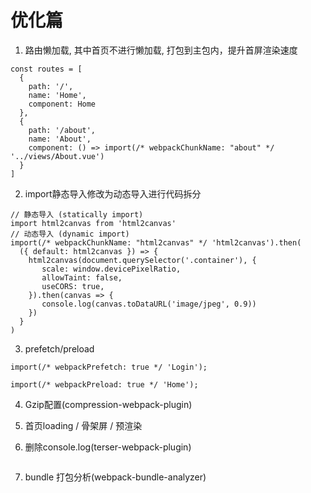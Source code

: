 # 优化篇

1. 路由懒加载, 其中首页不进行懒加载, 打包到主包内，提升首屏渲染速度

```
const routes = [
  {
    path: '/',
    name: 'Home',
    component: Home
  },
  {
    path: '/about',
    name: 'About',
    component: () => import(/* webpackChunkName: "about" */ '../views/About.vue')
  }
]
```

2. import静态导入修改为动态导入进行代码拆分

```
// 静态导入 (statically import)
import html2canvas from 'html2canvas'
// 动态导入 (dynamic import)
import(/* webpackChunkName: "html2canvas" */ 'html2canvas').then(
  ({ default: html2canvas }) => {
    html2canvas(document.querySelector('.container'), {
       scale: window.devicePixelRatio,
       allowTaint: false,
       useCORS: true,
    }).then(canvas => {
       console.log(canvas.toDataURL('image/jpeg', 0.9))
    })
  }
)
```

3. prefetch/preload

```
import(/* webpackPrefetch: true */ 'Login');

import(/* webpackPreload: true */ 'Home');
```

4. Gzip配置(compression-webpack-plugin)

5. 首页loading / 骨架屏 / 预渲染

6. 删除console.log(terser-webpack-plugin)
```

```

7. bundle 打包分析(webpack-bundle-analyzer)

